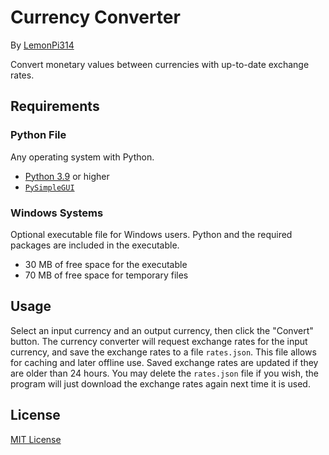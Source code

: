 # Currency Converter
By [LemonPi314](https://github.com/LemonPi314)

Convert monetary values between currencies with up-to-date exchange rates.
## Requirements
### Python File
Any operating system with Python.
- [Python 3.9](https://www.python.org/downloads/) or higher
- [`PySimpleGUI`](https://pypi.org/project/PySimpleGUI/)
### Windows Systems
Optional executable file for Windows users. Python and the required packages are included in the executable.
- 30 MB of free space for the executable
- 70 MB of free space for temporary files
## Usage
Select an input currency and an output currency, then click the "Convert" button. The currency converter will request exchange rates for the input currency, and save the exchange rates to a file `rates.json`. This file allows for caching and later offline use. Saved exchange rates are updated if they are older than 24 hours. You may delete the `rates.json` file if you wish, the program will just download the exchange rates again next time it is used.
## License
[MIT License](https://choosealicense.com/licenses/mit/)